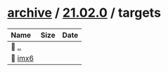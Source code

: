 ---
---

# [archive](/archive/) / [21.02.0](/archive/21.02.0/) / targets


| Name | Size | Date |
|:---|---:|---|
| 📁 [..](../) | | |
| 📁 [imx6](imx6) | | |

